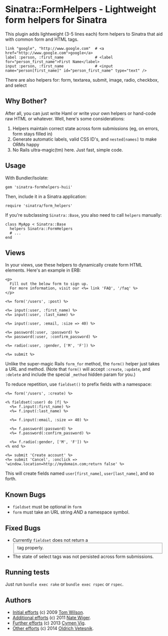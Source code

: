 # Sinatra::FormHelpers - Lightweight form helpers for Sinatra

This plugin adds lightweight (3-5 lines each) form helpers to Sinatra that aid with
common form and HTML tags.

    link "google", "http://www.google.com"  # <a href="http://www.google.com">google</a>
    label :person, :first_name              # <label for="person_first_name">First Name</label>
    input :person, :first_name              # <input name="person[first_name]" id="person_first_name" type="text" />

There are also helpers for: form, textarea, submit, image, radio, checkbox, and select


## Why Bother?

After all, you can just write Haml or write your own helpers or hand-code raw HTML or whatever.  Well, here's some considerations:

1. Helpers maintain correct state across form submissions (eg, on errors, form stays filled in)
2. Generate automatic labels, valid CSS ID's, and `nested[names]` to make ORMs happy
3. No Rails ultra-magic(tm) here. Just fast, simple code.


## Usage

With Bundler/Isolate:

    gem 'sinatra-formhelpers-huii'

Then, include it in a Sinatra application:

    require 'sinatra/form_helpers'

If you're subclassing `Sinatra::Base`, you also need to call `helpers` manually:

    class MyApp < Sinatra::Base
      helpers Sinatra::FormHelpers
      # ...
    end


## Views

In your views, use these helpers to dynamically create form HTML elements.  Here's an example in ERB:

    <p>
      Fill out the below form to sign up.
      For more information, visit our <%= link 'FAQ', '/faq' %>
    </p>

    <%= form('/users', :post) %>

    <%= input(:user, :first_name) %>
    <%= input(:user, :last_name) %>

    <%= input(:user, :email, :size => 40) %>

    <%= password(:user, :password) %>
    <%= password(:user, :confirm_password) %>

    <%= radio(:user, :gender, ['M', 'F']) %>

    <%= submit %>

Unlike the super-magic Rails `form_for` method, the `form()` helper just takes a URL and method. (Note that `form()` will accept `:create`, `:update`, and `:delete` and include the special `_method` hidden param for you.)

To reduce repetition, use `fieldset()` to prefix fields with a namespace:

    <%= form('/users', :create) %>

    <% fieldset(:user) do |f| %>
      <%= f.input(:first_name) %>
      <%= f.input(:last_name) %>

      <%= f.input(:email, :size => 40) %>

      <%= f.password(:password) %>
      <%= f.password(:confirm_password) %>

      <%= f.radio(:gender, ['M', 'F']) %>
    <% end %>

    <%= submit 'Create account' %>
    <%= submit 'Cancel', :onclick => 'window.location=http://mydomain.com;return false' %>

This will create fields named `user[first_name]`, `user[last_name]`, and so forth.

## Known Bugs

* `fieldset` must be optional in `form`
* `form` must take an URL string *AND* a namespace symbol.


## Fixed Bugs

* Currently `fieldset` does not return a <fieldset> tag properly.
* The state of select tags was not persisted across form submissions.


## Running tests

Just run `bundle exec rake` or `bundle exec rspec` or `rspec`.


## Authors

* [Initial efforts](https://github.com/twilson63/sinatra-formhelpers) (c) 2009 [Tom Wilson](https://github.com/twilson63).
* [Additional efforts](https://github.com/nateware/sinatra-formhelpers) (c) 2011 [Nate Wiger](http://nateware.com).
* [Further efforts](https://github.com/cymen/sinatra-formhelpers-ng) (c) 2013 [Cymen Vig](http://blog.cymen.org/).
* [Other efforts](https://github.com/ollie/sinatra-formhelpers-huii) (c) 2014 [Oldrich Vetesnik](https://github.com/ollie).
